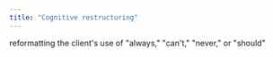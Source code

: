 ```yaml
---
title: "Cognitive restructuring"
---
```

reformatting the client's use of &quot;always,&quot; &quot;can't,&quot; &quot;never,&quot; or &quot;should&quot;


